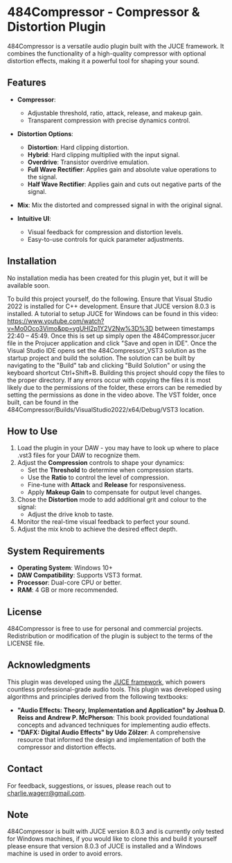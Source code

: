 # 484Compressor - Compressor & Distortion Plugin

484Compressor is a versatile audio plugin built with the JUCE framework. It combines the functionality of a high-quality compressor with optional distortion effects, making it a powerful tool for shaping your sound.

## Features

- **Compressor**:
  - Adjustable threshold, ratio, attack, release, and makeup gain.
  - Transparent compression with precise dynamics control.

- **Distortion Options**:
  - **Distortion**: Hard clipping distortion.
  - **Hybrid**: Hard clipping multiplied with the input signal.
  - **Overdrive**: Transistor overdrive emulation.
  - **Full Wave Rectifier**: Applies gain and absolute value operations to the signal.
  - **Half Wave Rectifier**: Applies gain and cuts out negative parts of the signal.

- **Mix**: Mix the distorted and compressed signal in with the original signal.

- **Intuitive UI**:
  - Visual feedback for compression and distortion levels.
  - Easy-to-use controls for quick parameter adjustments.

## Installation

No installation media has been created for this plugin yet, but it will be available soon.

To build this project yourself, do the following. Ensure that Visual Studio 2022 is installed for C++ development. Ensure that JUCE version 8.0.3 is installed. A tutorial to setup JUCE for Windows can be found in this video: https://www.youtube.com/watch?v=Mo0Oco3Vimo&pp=ygUHI2p1Y2V2Nw%3D%3D between timestamps 22:40 – 45:49. Once this is set up simply open the 484Compressor.jucer file in the Projucer application and click "Save and open in IDE". Once the Visual Studio IDE opens set the 484Compressor_VST3 solution as the startup project and build the solution. The solution can be built by navigating to the "Build" tab and clicking "Build Solution" or using the keyboard shortcut Ctrl+Shift+B. Building this project should copy the files to the proper directory. If any errors occur with copying the files it is most likely due to the permissions of the folder, these errors can be remedied by setting the permissions as done in the video above. The VST folder, once built, can be found in the 484Compressor/Builds/VisualStudio2022/x64/Debug/VST3 location.

## How to Use

1. Load the plugin in your DAW - you may have to look up where to place .vst3 files for your DAW to recognize them.
2. Adjust the **Compression** controls to shape your dynamics:
   - Set the **Threshold** to determine when compression starts.
   - Use the **Ratio** to control the level of compression.
   - Fine-tune with **Attack** and **Release** for responsiveness.
   - Apply **Makeup Gain** to compensate for output level changes.
3. Chose the **Distortion** mode to add additional grit and colour to the signal:
   - Adjust the drive knob to taste.
4. Monitor the real-time visual feedback to perfect your sound.
5. Adjust the mix knob to achieve the desired effect depth.

## System Requirements

- **Operating System**: Windows 10+
- **DAW Compatibility**: Supports VST3 format.
- **Processor**: Dual-core CPU or better.
- **RAM**: 4 GB or more recommended.

## License

484Compressor is free to use for personal and commercial projects. Redistribution or modification of the plugin is subject to the terms of the LICENSE file.

## Acknowledgments

This plugin was developed using the [JUCE framework](https://juce.com), which powers countless professional-grade audio tools.
This plugin was developed using algorithms and principles derived from the following textbooks:

- **"Audio Effects: Theory, Implementation and Application" by Joshua D. Reiss and Andrew P. McPherson**: This book provided foundational concepts and advanced techniques for implementing audio effects.
- **"DAFX: Digital Audio Effects" by Udo Zölzer**: A comprehensive resource that informed the design and implementation of both the compressor and distortion effects. 

## Contact

For feedback, suggestions, or issues, please reach out to charlie.wagerr@gmail.com.

## Note

484Compressor is built with JUCE version 8.0.3 and is currently only tested for Windows machines, if you would like to clone this and build it yourself please ensure that version 8.0.3 of JUCE is installed and a Windows machine is used in order to avoid errors.
